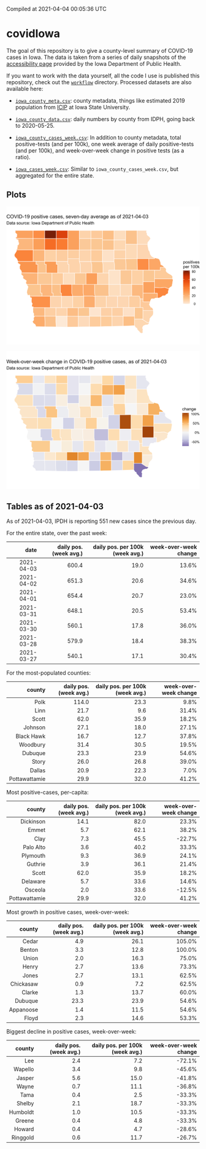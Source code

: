 Compiled at 2021-04-04 00:05:36 UTC

<!-- README.md is generated from README.Rmd. Please edit that file -->

# covidIowa

<!-- badges: start -->

<!-- badges: end -->

The goal of this repository is to give a county-level summary of
COVID-19 cases in Iowa. The data is taken from a series of daily
snapshots of the [accessibility
page](https://coronavirus.iowa.gov/pages/access) provided by the Iowa
Department of Public Health.

If you want to work with the data yourself, all the code I use is
published this repository, check out the [`workflow`](workflow)
directory. Processed datasets are also available here:

  - [`iowa_county_meta.csv`](https://raw.githubusercontent.com/ijlyttle/covidIowa/master/workflow/data/99-publish/iowa_county_meta.csv):
    county metadata, things like estimated 2019 population from
    [ICIP](https://www.icip.iastate.edu/tables/population/counties-estimates)
    at Iowa State University.

  - [`iowa_county_data.csv`](https://raw.githubusercontent.com/ijlyttle/covidIowa/master/workflow/data/99-publish/iowa_county_data.csv):
    daily numbers by county from IDPH, going back to 2020-05-25.

  - [`iowa_county_cases_week.csv`](https://raw.githubusercontent.com/ijlyttle/covidIowa/master/workflow/data/99-publish/iowa_county_data.csv):
    In addition to county metadata, total positive-tests (and per 100k),
    one week average of daily positive-tests (and per 100k), and
    week-over-week change in positive tests (as a ratio).

  - [`iowa_cases_week.csv`](https://raw.githubusercontent.com/ijlyttle/covidIowa/master/workflow/data/99-publish/iowa_cases_week.csv):
    Similar to `iowa_county_cases_week.csv`, but aggregated for the
    entire state.

## Plots

![](workflow/data/99-publish/iowa_cases.png)

![](workflow/data/99-publish/iowa_change.png)

## Tables as of 2021-04-03

As of 2021-04-03, IPDH is reporting 551 new cases since the previous
day.

For the entire state, over the past week:

|       date | daily pos. (week avg.) | daily pos. per 100k (week avg.) | week-over-week change |
| ---------: | ---------------------: | ------------------------------: | --------------------: |
| 2021-04-03 |                  600.4 |                            19.0 |                 13.6% |
| 2021-04-02 |                  651.3 |                            20.6 |                 34.6% |
| 2021-04-01 |                  654.4 |                            20.7 |                 23.0% |
| 2021-03-31 |                  648.1 |                            20.5 |                 53.4% |
| 2021-03-30 |                  560.1 |                            17.8 |                 36.0% |
| 2021-03-28 |                  579.9 |                            18.4 |                 38.3% |
| 2021-03-27 |                  540.1 |                            17.1 |                 30.4% |

For the most-populated counties:

|        county | daily pos. (week avg.) | daily pos. per 100k (week avg.) | week-over-week change |
| ------------: | ---------------------: | ------------------------------: | --------------------: |
|          Polk |                  114.0 |                            23.3 |                  9.8% |
|          Linn |                   21.7 |                             9.6 |                 31.4% |
|         Scott |                   62.0 |                            35.9 |                 18.2% |
|       Johnson |                   27.1 |                            18.0 |                 27.1% |
|    Black Hawk |                   16.7 |                            12.7 |                 37.8% |
|      Woodbury |                   31.4 |                            30.5 |                 19.5% |
|       Dubuque |                   23.3 |                            23.9 |                 54.6% |
|         Story |                   26.0 |                            26.8 |                 39.0% |
|        Dallas |                   20.9 |                            22.3 |                  7.0% |
| Pottawattamie |                   29.9 |                            32.0 |                 41.2% |

Most positive-cases, per-capita:

|        county | daily pos. (week avg.) | daily pos. per 100k (week avg.) | week-over-week change |
| ------------: | ---------------------: | ------------------------------: | --------------------: |
|     Dickinson |                   14.1 |                            82.0 |                 23.3% |
|         Emmet |                    5.7 |                            62.1 |                 38.2% |
|          Clay |                    7.3 |                            45.5 |               \-22.7% |
|     Palo Alto |                    3.6 |                            40.2 |                 33.3% |
|      Plymouth |                    9.3 |                            36.9 |                 24.1% |
|       Guthrie |                    3.9 |                            36.1 |                 21.4% |
|         Scott |                   62.0 |                            35.9 |                 18.2% |
|      Delaware |                    5.7 |                            33.6 |                 14.6% |
|       Osceola |                    2.0 |                            33.6 |               \-12.5% |
| Pottawattamie |                   29.9 |                            32.0 |                 41.2% |

Most growth in positive cases, week-over-week:

|    county | daily pos. (week avg.) | daily pos. per 100k (week avg.) | week-over-week change |
| --------: | ---------------------: | ------------------------------: | --------------------: |
|     Cedar |                    4.9 |                            26.1 |                105.0% |
|    Benton |                    3.3 |                            12.8 |                100.0% |
|     Union |                    2.0 |                            16.3 |                 75.0% |
|     Henry |                    2.7 |                            13.6 |                 73.3% |
|     Jones |                    2.7 |                            13.1 |                 62.5% |
| Chickasaw |                    0.9 |                             7.2 |                 62.5% |
|    Clarke |                    1.3 |                            13.7 |                 60.0% |
|   Dubuque |                   23.3 |                            23.9 |                 54.6% |
| Appanoose |                    1.4 |                            11.5 |                 54.6% |
|     Floyd |                    2.3 |                            14.6 |                 53.3% |

Biggest decline in positive cases, week-over-week:

|   county | daily pos. (week avg.) | daily pos. per 100k (week avg.) | week-over-week change |
| -------: | ---------------------: | ------------------------------: | --------------------: |
|      Lee |                    2.4 |                             7.2 |               \-72.1% |
|  Wapello |                    3.4 |                             9.8 |               \-45.6% |
|   Jasper |                    5.6 |                            15.0 |               \-41.8% |
|    Wayne |                    0.7 |                            11.1 |               \-36.8% |
|     Tama |                    0.4 |                             2.5 |               \-33.3% |
|   Shelby |                    2.1 |                            18.7 |               \-33.3% |
| Humboldt |                    1.0 |                            10.5 |               \-33.3% |
|   Greene |                    0.4 |                             4.8 |               \-33.3% |
|   Howard |                    0.4 |                             4.7 |               \-28.6% |
| Ringgold |                    0.6 |                            11.7 |               \-26.7% |
